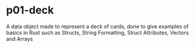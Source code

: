 # p01-deck

A data object made to represent a deck of cards, done to give examples of basics in Rust such as Structs, String Formatting, Struct Attributes, Vectors and Arrays
